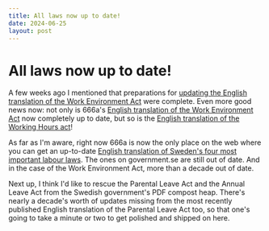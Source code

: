 ```yaml
---
title: All laws now up to date!
date: 2024-06-25
layout: post
---
```


# All laws now up to date!

A few weeks ago I mentioned that preparations for [updating the English translation of the Work Environment Act](/news/lets-update-the-english-translation-of-the-work-environment-act) were complete. Even more good news now: not only is 666a's [English translation of the Work Environment Act](https://666a.se/labour-law/work-environment-act/2023:349) now completely up to date, but so is the [English translation of the Working Hours act](https://666a.se/labour-law/working-hours-act/2022:450)!

As far as I'm aware, right now 666a is now the only place on the web where you can get an up-to-date [English translation of Sweden's four most important labour laws](/labour-law). The ones on government.se are still out of date. And in the case of the Work Environment Act, more than a decade out of date.

Next up, I think I'd like to rescue the Parental Leave Act and the Annual Leave Act from the Swedish government's PDF compost heap. There's nearly a decade's worth of updates missing from the most recently published English translation of the Parental Leave Act too, so that one's going to take a minute or two to get polished and shipped on here.